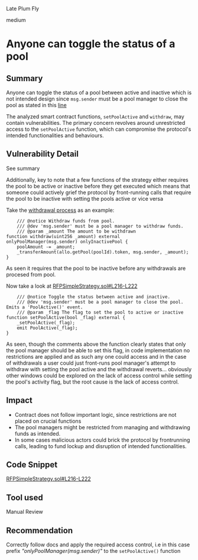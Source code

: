 Late Plum Fly

medium

# Anyone can toggle the status of a pool
## Summary

Anyone can toggle the status of a pool between active and inactive which is not intended design since `msg.sender` must be a pool manager to close the pool as stated in this [line](https://github.com/allo-protocol/allo-v2/blob/851571c27df5c16f6586ece2a1cb6fd0acf04ec9/contracts/strategies/rfp-simple/RFPSimpleStrategy.sol#L217)

The analyzed smart contract functions, `setPoolActive` and `withdraw`, may contain vulnerabilities. The primary concern revolves around unrestricted access to the `setPoolActive` function, which can compromise the protocol's intended functionalities and behaviours.

## Vulnerability Detail

See summary

Additionally, key to note that a few functions of the strategy either requires the pool to be active or inactive before they get executed which means that someone could actively grief the protocol by front-running calls that require the pool to be inactive with setting the pools active or vice versa

Take the [withdrawal process](https://github.com/allo-protocol/allo-v2/blob/851571c27df5c16f6586ece2a1cb6fd0acf04ec9/contracts/strategies/rfp-simple/RFPSimpleStrategy.sol#L292-L301) as an example:

```solidity
    /// @notice Withdraw funds from pool.
    /// @dev 'msg.sender' must be a pool manager to withdraw funds.
    /// @param _amount The amount to be withdrawn
function withdraw(uint256 _amount) external onlyPoolManager(msg.sender) onlyInactivePool {
    poolAmount -= _amount;
    _transferAmount(allo.getPool(poolId).token, msg.sender, _amount);
}
```

As seen it requires that the pool to be inactive before any withdrawals are procesed from pool.

Now take a look at [RFPSimpleStrategy.sol#L216-L222](https://github.com/allo-protocol/allo-v2/blob/851571c27df5c16f6586ece2a1cb6fd0acf04ec9/contracts/strategies/rfp-simple/RFPSimpleStrategy.sol#L216-L222)

```solidity
    /// @notice Toggle the status between active and inactive.
    /// @dev 'msg.sender' must be a pool manager to close the pool. Emits a 'PoolActive()' event.
    /// @param _flag The flag to set the pool to active or inactive
function setPoolActive(bool _flag) external {
    _setPoolActive(_flag);
    emit PoolActive(_flag);
}
```

As seen, though the comments above the function clearly states that only the pool manager should be able to set this flag, in code implementation no restrictions are applied and as such any one could access and in the case of withdrawals a user could just front-runs pool manager's attempt to withdraw with setting the pool active and the withdrawal reverts... obviously other windows could be explored on the lack of access control while setting the pool's activity flag, but the root cause is the lack of access control.

## Impact

- Contract does not follow important logic, since restrictions are not placed on crucial functions
- The pool managers might be restricted from managing and withdrawing funds as intended.
- In some cases malicious actors could brick the protocol by frontrunning calls, leading to fund lockup and disruption of intended functionalities.

## Code Snippet
[RFPSimpleStrategy.sol#L216-L222](https://github.com/allo-protocol/allo-v2/blob/851571c27df5c16f6586ece2a1cb6fd0acf04ec9/contracts/strategies/rfp-simple/RFPSimpleStrategy.sol#L216-L222)
## Tool used

Manual Review

## Recommendation

Correctly follow docs and apply the required access control, i.e in this case prefix _"onlyPoolManager(msg.sender)"_ to the `setPoolActive()` function